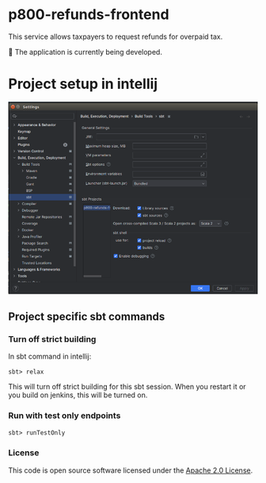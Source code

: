 
# p800-refunds-frontend

This service allows taxpayers to request refunds for overpaid tax.

:construction:
The application is currently being developed.


# Project setup in intellij

![img.png](readme/intellij-sbt-setup.png)

## Project specific sbt commands

### Turn off strict building

In sbt command in intellij:
```
sbt> relax
```
This will turn off strict building for this sbt session.
When you restart it or you build on jenkins, this will be turned on.

### Run with test only endpoints

```
sbt> runTestOnly
```

### License

This code is open source software licensed under the [Apache 2.0 License]("http://www.apache.org/licenses/LICENSE-2.0.html").
